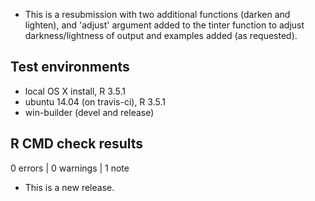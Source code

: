 * This is a resubmission with two additional functions (darken and lighten), and 'adjust' argument added to the tinter function to adjust darkness/lightness of output and examples added (as requested).

## Test environments
* local OS X install, R 3.5.1
* ubuntu 14.04 (on travis-ci), R 3.5.1
* win-builder (devel and release)

## R CMD check results

0 errors | 0 warnings | 1 note

* This is a new release.
